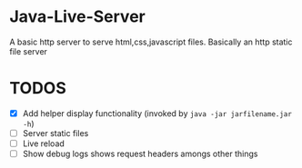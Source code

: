 # Java-Live-Server
A basic http server to serve html,css,javascript files. Basically an http static file server


# TODOS
- [x]  Add helper display functionality (invoked by `java -jar jarfilename.jar -h`)
- [ ] Server static files
- [ ] Live reload
- [ ] Show debug logs shows request headers amongs other things